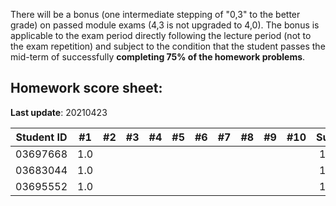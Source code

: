 There will be a bonus (one intermediate stepping of "0,3" to the better grade) on passed module exams (4,3 is not upgraded to 4,0). The bonus is applicable to the exam period directly following the lecture period (not to the exam repetition) and subject to the condition that the student passes the mid-term of successfully **completing 75% of the homework problems**.


## Homework score sheet:

**Last update**: 20210423

| Student ID | #1 | #2 | #3 | #4 | #5 | #6 | #7 | #8 | #9 |#10 |Sum |
| ---------- |:--:|:--:|:--:|:--:|:--:|:--:|:--:|:--:|:--:|:--:|:--:|
| 03697668   |1.0 |    |    |    |    |    |    |    |    |    |1.0 |
| 03683044   |1.0 |    |    |    |    |    |    |    |    |    |1.0 |
| 03695552   |1.0 |    |    |    |    |    |    |    |    |    |1.0 |
